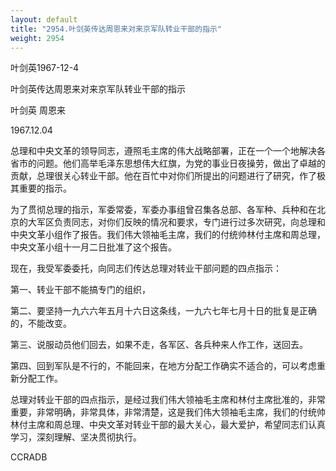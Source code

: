```yaml
---
layout: default
title: "2954.叶剑英传达周恩来对来京军队转业干部的指示"
weight: 2954
---
```


叶剑英1967-12-4

叶剑英传达周恩来对来京军队转业干部的指示

叶剑英 周恩来

1967.12.04

总理和中央文革的领导同志，遵照毛主席的伟大战略部署，正在一个一个地解决各省市的问题。他们高举毛泽东思想伟大红旗，为党的事业日夜操劳，做出了卓越的贡献，总理很关心转业干部。他在百忙中对你们所提出的问题进行了研究，作了极其重要的指示。

为了贯彻总理的指示，军委常委，军委办事组曾召集各总部、各军种、兵种和在北京的大军区负责同志，对你们反映的情况和要求，专门进行过多次研究，向总理和中央文革小组作了报告。我们伟大领袖毛主席，我们的付统帅林付主席和周总理，中央文革小组十一月二日批准了这个报告。

现在，我受军委委托，向同志们传达总理对转业干部问题的四点指示：

第一、转业干部不能搞专门的组织，

第二、要坚持一九六六年五月十六日这条线，一九六七年七月十日的批复是正确的，不能改变。

第三、说服动员他们回去，如果不走，各军区、各兵种来人作工作，送回去。

第四、回到军队是不行的，不能回来，在地方分配工作确实不适合的，可以考虑重新分配工作。

总理对转业干部的四点指示，是经过我们伟大领袖毛主席和林付主席批准的，非常重要，非常明确，非常具体，非常清楚，这是我们伟大领袖毛主席，我们的付统帅林付主席和周总理、中央文革对转业干部的最大关心，最大爱护，希望同志们认真学习，深刻理解、坚决贯彻执行。

CCRADB

